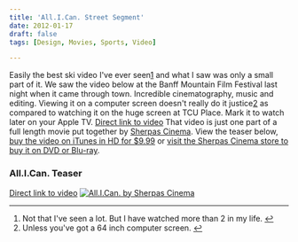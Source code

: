 ```yaml
---
title: 'All.I.Can. Street Segment'
date: 2012-01-17
draft: false
tags: [Design, Movies, Sports, Video]

---
```


Easily the best ski video I've ever seen[1](#fn-19973:1) and what I saw was only a small part of it. We saw the video below at the Banff Mountain Film Festival last night when it came through town. Incredible cinematography, music and editing. Viewing it on a computer screen doesn't really do it justice[2](#fn-19973:2) as compared to watching it on the huge screen at TCU Place. Mark it to watch later on your Apple TV. [Direct link to video](http://vimeo.com/32863936) That video is just one part of a full length movie put together by [Sherpas Cinema](http://www.sherpascinema.com/). View the teaser below, [buy the video on iTunes in HD for $9.99](http://click.linksynergy.com/fs-bin/stat?id=6PFrOqNV4B8&offerid=146261&type=3&subid=0&tmpid=1826&RD_PARM1=http%253A%252F%252Fitunes.apple.com%252Fca%252Fmovie%252Fall.i.can.-by-sherpas-cinema%252Fid470509338%253Fuo%253D4%2526partnerId%253D30) or [visit the Sherpas Cinema store to buy it on DVD or Blu-ray](http://www.sherpascinema.com/taxonomy/term/89).

### All.I.Can. Teaser

[Direct link to video](http://vimeo.com/16442800) [![All.I.Can. by Sherpas Cinema](http://ax.phobos.apple.com.edgesuite.net/images/web/linkmaker/badge_itunes-lrg.gif)](http://click.linksynergy.com/fs-bin/stat?id=6PFrOqNV4B8&offerid=146261&type=3&subid=0&tmpid=1826&RD_PARM1=http%253A%252F%252Fitunes.apple.com%252Fca%252Fmovie%252Fall.i.can.-by-sherpas-cinema%252Fid470509338%253Fuo%253D4%2526partnerId%253D30)

* * *

1.  Not that I've seen a lot. But I have watched more than 2 in my life. [↩](#fnref-19973:1)
2.  Unless you've got a 64 inch computer screen. [↩](#fnref-19973:2)
